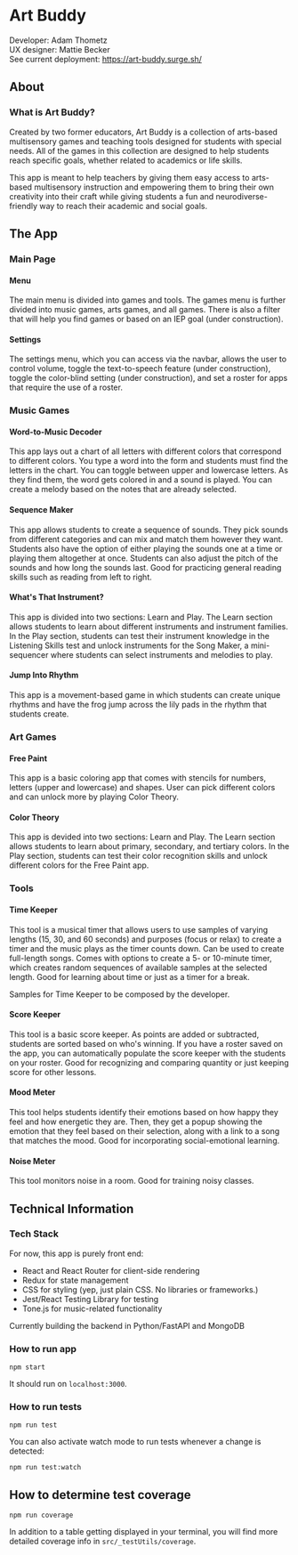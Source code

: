 # Art Buddy

Developer: Adam Thometz  
UX designer: Mattie Becker  
See current deployment: https://art-buddy.surge.sh/

## About

### What is Art Buddy?

Created by two former educators, Art Buddy is a collection of arts-based multisensory games and teaching tools designed for students with special needs. All of the games in this collection are designed to help students reach specific goals, whether related to academics or life skills.  

This app is meant to help teachers by giving them easy access to arts-based multisensory instruction and empowering them to bring their own creativity into their craft while giving students a fun and neurodiverse-friendly way to reach their academic and social goals.  

## The App

### Main Page

#### Menu

The main menu is divided into games and tools. The games menu is further divided into music games, arts games, and all games. There is also a filter that will help you find games or based on an IEP goal (under construction).

#### Settings

The settings menu, which you can access via the navbar, allows the user to control volume, toggle the text-to-speech feature (under construction), toggle the color-blind setting (under construction), and set a roster for apps that require the use of a roster.

### Music Games

#### Word-to-Music Decoder

This app lays out a chart of all letters with different colors that correspond to different colors. You type a word into the form and students must find the letters in the chart. You can toggle between upper and lowercase letters. As they find them, the word gets colored in and a sound is played. You can create a melody based on the notes that are already selected.

#### Sequence Maker

This app allows students to create a sequence of sounds. They pick sounds from different categories and can mix and match them however they want. Students also have the option of either playing the sounds one at a time or playing them altogether at once. Students can also adjust the pitch of the sounds and how long the sounds last. Good for practicing general reading skills such as reading from left to right.

#### What's That Instrument?

This app is divided into two sections: Learn and Play. The Learn section allows students to learn about different instruments and instrument families. In the Play section, students can test their instrument knowledge in the Listening Skills test and unlock instruments for the Song Maker, a mini-sequencer where students can select instruments and melodies to play.

#### Jump Into Rhythm

This app is a movement-based game in which students can create unique rhythms and have the frog jump across the lily pads in the rhythm that students create.

### Art Games

#### Free Paint

This app is a basic coloring app that comes with stencils for numbers, letters (upper and lowercase) and shapes. User can pick different colors and can unlock more by playing Color Theory.

#### Color Theory

This app is devided into two sections: Learn and Play. The Learn section allows students to learn about primary, secondary, and tertiary colors. In the Play section, students can test their color recognition skills and unlock different colors for the Free Paint app.

### Tools

#### Time Keeper

This tool is a musical timer that allows users to use samples of varying lengths (15, 30, and 60 seconds) and purposes (focus or relax) to create a timer and the music plays as the timer counts down. Can be used to create full-length songs. Comes with options to create a 5- or 10-minute timer, which creates random sequences of available samples at the selected length. Good for learning about time or just as a timer for a break.  

Samples for Time Keeper to be composed by the developer.

#### Score Keeper

This tool is a basic score keeper. As points are added or subtracted, students are sorted based on who's winning. If you have a roster saved on the app, you can automatically populate the score keeper with the students on your roster. Good for recognizing and comparing quantity or just keeping score for other lessons.

#### Mood Meter

This tool helps students identify their emotions based on how happy they feel and how energetic they are. Then, they get a popup showing the emotion that they feel based on their selection, along with a link to a song that matches the mood. Good for incorporating social-emotional learning.

#### Noise Meter

This tool monitors noise in a room. Good for training noisy classes.

## Technical Information

### Tech Stack

For now, this app is purely front end:

- React and React Router for client-side rendering
- Redux for state management
- CSS for styling (yep, just plain CSS. No libraries or frameworks.)
- Jest/React Testing Library for testing
- Tone.js for music-related functionality

Currently building the backend in Python/FastAPI and MongoDB

### How to run app

```
npm start
```
It should run on `localhost:3000`.

### How to run tests

```
npm run test
```
You can also activate watch mode to run tests whenever a change is detected:
```
npm run test:watch
```

## How to determine test coverage

```
npm run coverage
```

In addition to a table getting displayed in your terminal, you will find more detailed coverage info in `src/_testUtils/coverage`.
